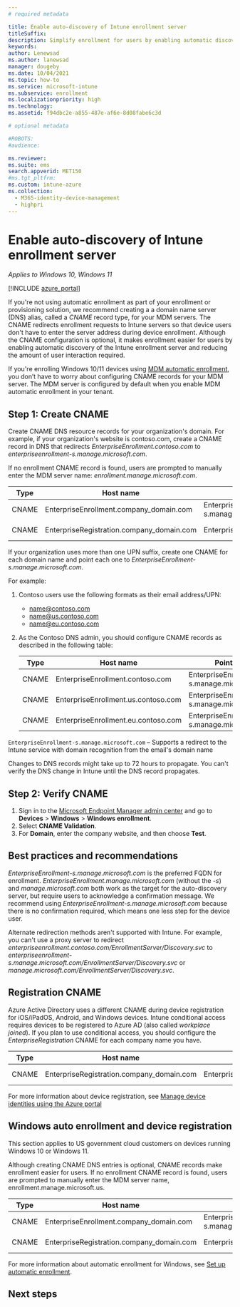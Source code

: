 ```yaml
---
# required metadata

title: Enable auto-discovery of Intune enrollment server
titleSuffix:
description: Simplify enrollment for users by enabling automatic discovery of the Intune enrollment server. 
keywords:
author: Lenewsad
ms.author: lanewsad
manager: dougeby
ms.date: 10/04/2021
ms.topic: how-to
ms.service: microsoft-intune
ms.subservice: enrollment
ms.localizationpriority: high
ms.technology:
ms.assetid: f94dbc2e-a855-487e-af6e-8d08fabe6c3d

# optional metadata

#ROBOTS:
#audience:

ms.reviewer: 
ms.suite: ems
search.appverid: MET150
#ms.tgt_pltfrm:
ms.custom: intune-azure
ms.collection:
  - M365-identity-device-management
  - highpri
---
```


# Enable auto-discovery of Intune enrollment server     
*Applies to Windows 10, Windows 11*  

[!INCLUDE [azure_portal](../includes/azure_portal.md)]  

If you're not using automatic enrollment as part of your enrollment or provisioning solution, we recommend creating a a domain name server (DNS) alias, called a *CNAME* record type, for your MDM servers. The CNAME redirects enrollment requests to Intune servers so that device users don't have to enter the server address during device enrollment. Although the CNAME configuration is optional, it makes enrollment easier for users by enabling automatic discovery of the Intune enrollment server and reducing the amount of user interaction required.  

If you're enrolling Windows 10/11 devices using [MDM automatic enrollment](windows-enroll.md), you don’t have to worry about configuring CNAME records for your MDM server. The MDM server is configured by default when you enable MDM automatic enrollment in your tenant.    

## Step 1: Create CNAME 

Create CNAME DNS resource records for your organization's domain. For example, if your organization's website is contoso.com, create a CNAME record in DNS that redirects *EnterpriseEnrollment.contoso.com* to *enterpriseenrollment-s.manage.microsoft.com*. 

If no enrollment CNAME record is found, users are prompted to manually enter the MDM server name: *enrollment.manage.microsoft.com*. 

| Type | Host name | Points to | TTL |
|----------|---------------|---------------|---|
| CNAME | EnterpriseEnrollment.company_domain.com | EnterpriseEnrollment-s.manage.microsoft.com | 1 hour |
| CNAME | EnterpriseRegistration.company_domain.com | EnterpriseRegistration.windows.net | 1 hour |

If your organization uses more than one UPN suffix, create one CNAME for each domain name and point each one to *EnterpriseEnrollment-s.manage.microsoft.com*. 

For example:

1. Contoso users use the following formats as their email address/UPN:  
    - name@contoso.com
    - name@us.contoso.com
    - name@eu.contoso.com

2. As the Contoso DNS admin, you should configure CNAME records as described in the following table:  

   | Type | Host name | Points to | TTL |  
   |----------|---------------|---------------|---|
   | CNAME | EnterpriseEnrollment.contoso.com | EnterpriseEnrollment-s.manage.microsoft.com | 1 hour |
   | CNAME | EnterpriseEnrollment.us.contoso.com | EnterpriseEnrollment-s.manage.microsoft.com | 1 hour |
   | CNAME | EnterpriseEnrollment.eu.contoso.com | EnterpriseEnrollment-s.manage.microsoft.com | 1 hour |

`EnterpriseEnrollment-s.manage.microsoft.com` – Supports a redirect to the Intune service with domain recognition from the email's domain name

Changes to DNS records might take up to 72 hours to propagate. You can't verify the DNS change in Intune until the DNS record propagates.

## Step 2: Verify CNAME 

1. Sign in to the [Microsoft Endpoint Manager admin center](https://go.microsoft.com/fwlink/?linkid=2109431) and go to **Devices** > **Windows** > **Windows enrollment**.  
2. Select **CNAME Validation**.  
2. For **Domain**, enter the company website, and then choose **Test**.

## Best practices and recommendations    

*EnterpriseEnrollment-s.manage.microsoft.com* is the preferred FQDN for enrollment. *EnterpriseEnrollment.manage.microsoft.com* (without the *-s*) and *manage.microsoft.com* both work as the target for the auto-discovery server, but require users to acknowledge a confirmation message. We recommend using *EnterpriseEnrollment-s.manage.microsoft.com* because there is no confirmation required, which means one less step for the device user.  

Alternate redirection methods aren't supported with Intune. For example, you can't use a proxy server to redirect *enterpriseenrollment.contoso.com/EnrollmentServer/Discovery.svc* to *enterpriseenrollment-s.manage.microsoft.com/EnrollmentServer/Discovery.svc* or *manage.microsoft.com/EnrollmentServer/Discovery.svc*.  

## Registration CNAME  

Azure Active Directory uses a different CNAME during device registration for iOS/iPadOS, Android, and Windows devices. Intune conditional access requires devices to be registered to Azure AD (also called *workplace joined*). If you plan to use conditional access, you should configure the *EnterpriseRegistration* CNAME for each company name you have.  

| Type | Host name | Points to | TTL |
| --- | --- | --- | --- |
| CNAME | EnterpriseRegistration.company_domain.com | EnterpriseRegistration.windows.net | 1 hour |

For more information about device registration, see
[Manage device identities using the Azure portal](/azure/active-directory/devices/device-management-azure-portal)

## Windows auto enrollment and device registration  

This section applies to US government cloud customers on devices running Windows 10 or Windows 11.  

Although creating CNAME DNS entries is optional, CNAME records make enrollment easier for users. If no enrollment CNAME record is found, users are prompted to manually enter the MDM server name, enrollment.manage.microsoft.us.

| Type | Host name | Points to | TTL |
| --- | --- | --- | --- |
|CNAME | EnterpriseEnrollment.company_domain.com | EnterpriseEnrollment-s.manage.microsoft.us | 1 hour |
|CNAME | EnterpriseRegistration.company_domain.com | EnterpriseRegistration.windows.net | 1 hour |  

For more information about automatic enrollment for Windows, see [Set up automatic enrollment](../enrollment/windows-enroll.md).  

## Next steps


